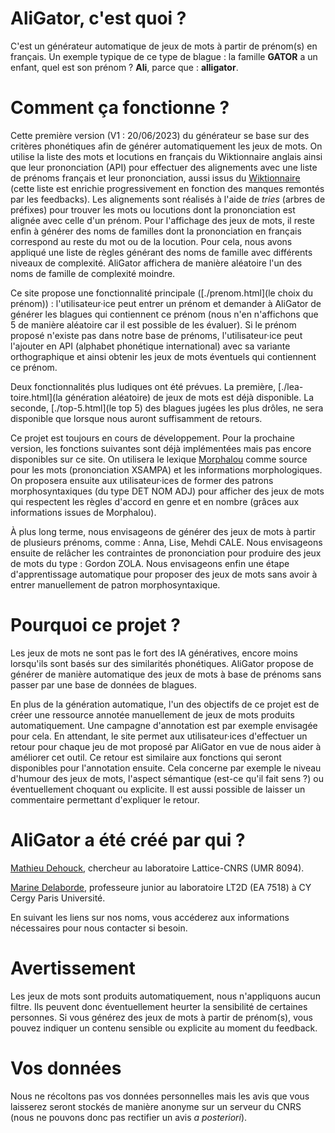 # AliGator, c'est quoi ?

C'est un générateur automatique de jeux de mots à partir de prénom(s) en français. Un exemple typique de ce type de blague : la famille **GATOR** a un enfant, quel est son prénom ? **Ali**, parce que : **alligator**. 

# Comment ça fonctionne ?

Cette première version (V1 : 20/06/2023) du générateur se base sur des critères phonétiques afin de générer automatiquement les jeux de mots. On utilise la liste des mots et locutions en français du Wiktionnaire anglais ainsi que leur prononciation (API) pour effectuer des alignements avec une liste de prénoms français et leur prononciation, aussi issus du [Wiktionnaire](https://fr.wiktionary.org/wiki/Wiktionnaire:Page_d’accueil) (cette liste est enrichie progressivement en fonction des manques remontés par les feedbacks). Les alignements sont réalisés à l'aide de _tries_ (arbres de préfixes) pour trouver les mots ou locutions dont la prononciation est alignée avec celle d'un prénom. Pour l'affichage des jeux de mots, il reste enfin à générer des noms de familles dont la prononciation en français correspond au reste du mot ou de la locution. Pour cela, nous avons appliqué une liste de règles générant des noms de famille avec différents niveaux de complexité. AliGator affichera de manière aléatoire l'un des noms de famille de complexité moindre.

Ce site propose une fonctionnalité principale ([./prenom.html](le choix du prénom)) : l'utilisateur·ice peut entrer un prénom et demander à AliGator de générer les blagues qui contiennent ce prénom (nous n'en n'affichons que 5 de manière aléatoire car il est possible de les évaluer). Si le prénom proposé n'existe pas dans notre base de prénoms, l'utilisateur·ice peut l'ajouter en API (alphabet phonétique international) avec sa variante orthographique et ainsi obtenir les jeux de mots éventuels qui contiennent ce prénom.

Deux fonctionnalités plus ludiques ont été prévues. La première, [./lea-toire.html](la génération aléatoire) de jeux de mots est déjà disponible. La seconde, [./top-5.html](le top 5) des blagues jugées les plus drôles, ne sera disponible que lorsque nous auront suffisamment de retours.

Ce projet est toujours en cours de développement. Pour la prochaine version, les fonctions suivantes sont déjà implémentées mais pas encore disponibles sur ce site. On utilisera le lexique [Morphalou](https://repository.ortolang.fr/api/content/morphalou/2/LISEZ_MOI.html) comme source pour les mots (prononciation XSAMPA) et les informations morphologiques. On proposera ensuite aux utilisateur·ices de former des patrons morphosyntaxiques (du type DET NOM ADJ) pour afficher des jeux de mots qui respectent les règles d'accord en genre et en nombre (grâces aux informations issues de Morphalou).

À plus long terme, nous envisageons de générer des jeux de mots à partir de plusieurs prénoms, comme : Anna, Lise, Mehdi CALE. Nous envisageons ensuite de relâcher les contraintes de prononciation pour produire des jeux de mots du type : Gordon ZOLA. Nous envisageons enfin une étape d'apprentissage automatique pour proposer des jeux de mots sans avoir à entrer manuellement de patron morphosyntaxique.

# Pourquoi ce projet ?

Les jeux de mots ne sont pas le fort des IA génératives, encore moins lorsqu'ils sont basés sur des similarités phonétiques. AliGator propose de générer de manière automatique des jeux de mots à base de prénoms sans passer par une base de données de blagues.

En plus de la génération automatique, l'un des objectifs de ce projet est de créer une ressource annotée manuellement de jeux de mots produits automatiquement. Une campagne d'annotation est par exemple envisagée pour cela. En attendant, le site permet aux utilisateur·ices d'effectuer un retour pour chaque jeu de mot proposé par AliGator en vue de nous aider à améliorer cet outil. Ce retour est similaire aux fonctions qui seront disponibles pour l'annotation ensuite. Cela concerne par exemple le niveau d'humour des jeux de mots, l'aspect sémantique (est-ce qu'il fait sens ?) ou éventuellement choquant ou explicite. Il est aussi possible de laisser un commentaire permettant d'expliquer le retour.

# AliGator a été créé par qui ?

[Mathieu Dehouck](https://www.lattice.cnrs.fr/membres/chercheurs-ou-enseignants-chercheurs/mathieu-dehouck/), chercheur au laboratoire Lattice-CNRS (UMR 8094).

[Marine Delaborde](https://www.cyu.fr/marine-delaborde), professeure junior au laboratoire LT2D (EA 7518) à CY Cergy Paris Université.

En suivant les liens sur nos noms, vous accéderez aux informations nécessaires pour nous contacter si besoin.

# Avertissement

Les jeux de mots sont produits automatiquement, nous n'appliquons aucun filtre. Ils peuvent donc éventuellement heurter la sensibilité de certaines personnes. Si vous générez des jeux de mots à partir de prénom(s), vous pouvez indiquer un contenu sensible ou explicite au moment du feedback.

# Vos données

Nous ne récoltons pas vos données personnelles mais les avis que vous laisserez seront stockés de manière anonyme sur un serveur du CNRS (nous ne pouvons donc pas rectifier un avis _a posteriori_).

~~~~~~
